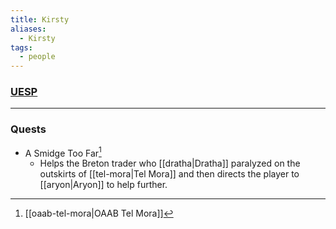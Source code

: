 ```yaml
---
title: Kirsty
aliases:
  - Kirsty
tags:
  - people
---
```

### [UESP](https://en.uesp.net/wiki/Morrowind:Kirsty)

***
### Quests
* A Smidge Too Far[^1]
	* Helps the Breton trader who [[dratha|Dratha]] paralyzed on the outskirts of [[tel-mora|Tel Mora]] and then directs the player to [[aryon|Aryon]] to help further.

[^1]: [[oaab-tel-mora|OAAB Tel Mora]]